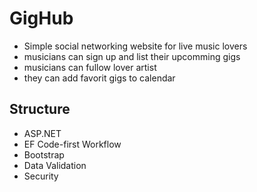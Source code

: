 # GigHub 
- Simple social networking website for live music lovers
- musicians can sign up and list their upcomming gigs
- musicians can fullow lover artist
- they can add favorit gigs to calendar

## Structure
* ASP.NET
* EF Code-first Workflow
* Bootstrap
* Data Validation
* Security

